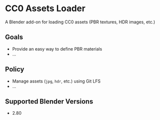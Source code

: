 # CC0 Assets Loader

A Blender add-on for loading CC0 assets (PBR textures, HDR images, etc.)

## Goals

- Provide an easy way to define PBR materials
- ...

## Policy

- Manage assets (`jpg`, `hdr`, etc.) using Git LFS
- ...

## Supported Blender Versions

- 2.80
